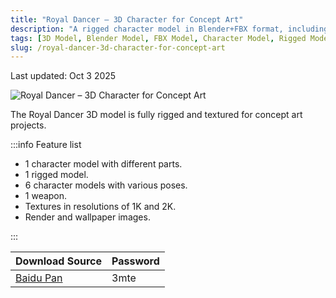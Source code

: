 ```yaml
---
title: "Royal Dancer – 3D Character for Concept Art"
description: "A rigged character model in Blender+FBX format, including 1K and 2K resolution texture materials."
tags: [3D Model, Blender Model, FBX Model, Character Model, Rigged Model]
slug: /royal-dancer-3d-character-for-concept-art
---
```


Last updated: Oct 3 2025

![Royal Dancer – 3D Character for Concept Art](https://www.gfxcamp.com/wp-content/uploads/2025/10/Royal-Dancer-3D-Character-for-Concept-Art.jpg)

The Royal Dancer 3D model is fully rigged and textured for concept art projects.

:::info Feature list

-   1 character model with different parts.
-   1 rigged model.
-   6 character models with various poses.
-   1 weapon.
-   Textures in resolutions of 1K and 2K.
-   Render and wallpaper images.

:::

| Download Source | Password |
| --- | --- |
| [Baidu Pan](https://pan.baidu.com/s/1yFMpqImb-txhMHawR9KCjg?pwd=3mte) | 3mte |
